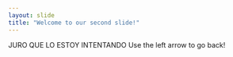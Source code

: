 ```yaml
---
layout: slide
title: "Welcome to our second slide!"
---
```

JURO QUE LO ESTOY INTENTANDO
Use the left arrow to go back!
